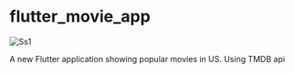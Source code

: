 # flutter_movie_app


![Ss1](https://user-images.githubusercontent.com/67560900/107689819-55e47e00-6ccf-11eb-9bc1-892f3a3cf9a5.jpg)


A new Flutter application showing popular movies in US. Using TMDB api

